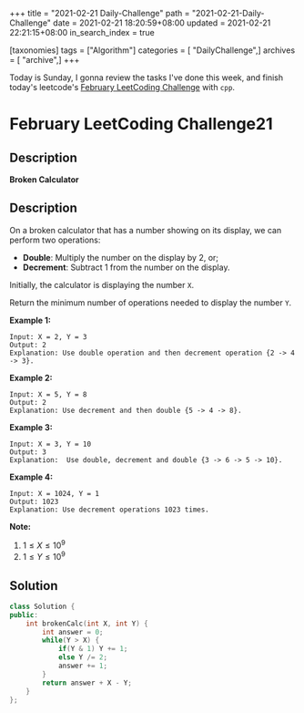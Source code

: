 +++
title = "2021-02-21 Daily-Challenge"
path = "2021-02-21-Daily-Challenge"
date = 2021-02-21 18:20:59+08:00
updated = 2021-02-21 22:21:15+08:00
in_search_index = true

[taxonomies]
tags = ["Algorithm"]
categories = [ "DailyChallenge",]
archives = [ "archive",]
+++

Today is Sunday, I gonna review the tasks I've done this week, and finish today's leetcode's [February LeetCoding Challenge](https://leetcode.com/explore/challenge/card/february-leetcoding-challenge-2021/586/week-3-february-15th-february-21st/3647/) with `cpp`.

<!-- more -->

# February LeetCoding Challenge21

## Description

**Broken Calculator**

## Description

On a broken calculator that has a number showing on its display, we can perform two operations:

- **Double**: Multiply the number on the display by 2, or;
- **Decrement**: Subtract 1 from the number on the display.

Initially, the calculator is displaying the number `X`.

Return the minimum number of operations needed to display the number `Y`.

 

**Example 1:**

```
Input: X = 2, Y = 3
Output: 2
Explanation: Use double operation and then decrement operation {2 -> 4 -> 3}.
```

**Example 2:**

```
Input: X = 5, Y = 8
Output: 2
Explanation: Use decrement and then double {5 -> 4 -> 8}.
```

**Example 3:**

```
Input: X = 3, Y = 10
Output: 3
Explanation:  Use double, decrement and double {3 -> 6 -> 5 -> 10}.
```

**Example 4:**

```
Input: X = 1024, Y = 1
Output: 1023
Explanation: Use decrement operations 1023 times.
```

 

**Note:**

1. $1 \le X \le 10^9$
2. $1 \le Y \le 10^9$

## Solution

``` cpp
class Solution {
public:
    int brokenCalc(int X, int Y) {
        int answer = 0;
        while(Y > X) {
            if(Y & 1) Y += 1;
            else Y /= 2;
            answer += 1;
        }
        return answer + X - Y;
    }
};


```
